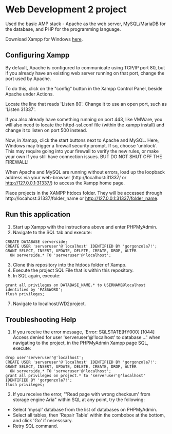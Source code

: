 # Web Development 2 project
Used the basic AMP stack - Apache as the web server, MySQL/MariaDB for the database, and PHP for the programming language. 

Download Xampp for Windows [here](https://www.apachefriends.org/download.html).

## Configuring Xampp 
By default, Apache is configured to communicate using TCP/IP port 80, but if you already have an existing web server running on that port, change the port used by Apache.

To do this, click on the "config" button in the Xampp Control Panel, beside Apache under Actions.

Locate the line that reads 'Listen 80'. Change it to use an open port, such as 'Listen 31337'.

If you also already have something running on port 443, like VMWare, you will also need to locate the httpd-ssl.conf file (within the xampp install) and change it to listen on port 500 instead.

Now, in Xampp, click the start buttons next to Apache and MySQL. Here, Windows may trigger a firewall security prompt. If so, choose 'unblock'. This may require going into your firewall to verify the new rules, or make your own if you still have connection issues. BUT DO NOT SHUT OFF THE FIREWALL!

When Apache and MySQL are running without errors, load up the loopback address via your web-browser (http://localhost:31337/ or http://127.0.0.1:31337/) to access the Xampp home page.

Place projects in the XAMPP htdocs folder. They will be accessed through http://locahost:31337/folder_name or http://127.0.0.1:31337/folder_name.

## Run this application
1. Start up Xampp with the instructions above and enter PHPMyAdmin.
2. Navigate to the SQL tab and execute:
```
CREATE DATABASE serverside;
CREATE USER 'serveruser'@'localhost' IDENTIFIED BY 'gorgonzola7!';
GRANT SELECT, INSERT, UPDATE, DELETE, CREATE, DROP, ALTER
  ON serverside.* TO 'serveruser'@'localhost';
```
3. Clone this repository into the htdocs folder of Xampp.
4. Execute the project SQL File that is within this repository.
5. In SQL again, execute:
```
grant all privileges on DATABASE_NAME.* to USERNAME@localhost identified by 'PASSWORD';
flush privileges;
```
7. Navigate to localhost/WD2project.

## Troubleshooting Help
1. If you receive the error message, 'Error: SQLSTATE[HY000] [1044] Access denied for user 'serveruser'@'localhost' to database ...' when navigating to the project, in the PHPMyAdmin Xampp page SQL, execute:
```
drop user'serveruser'@'localhost';
CREATE USER 'serveruser'@'localhost' IDENTIFIED BY 'gorgonzola7!';
GRANT SELECT, INSERT, UPDATE, DELETE, CREATE, DROP, ALTER
  ON serverside.* TO 'serveruser'@'localhost';
grant all privileges on project.* to 'serveruser'@'localhost' IDENTIFIED BY 'gorgonzola7!';
flush privileges;
```
2. If you receive the error, "'Read page with wrong checksum' from storage engine Aria" within SQL at any point, try the following:
* Select 'mysql' database from the list of databases on PHPMyAdmin.
* Select all tables, then 'Repair Table' within the combobox at the bottom, and click 'Go' if necesssary.
* Retry SQL command. 
